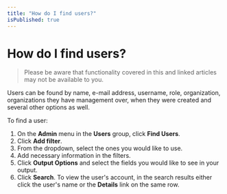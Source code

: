 ```yaml
---
title: "How do I find users?"
isPublished: true
---
```


# How do I find users?

> Please be aware that functionality covered in this and linked articles may not be available to you.

Users can be found by name, e-mail address, username, role, organization, organizations they have management over, when they were created and several other options as well.

To find a user:
1. On the **Admin** menu in the **Users** group, click **Find Users**. 
1. Click **Add filter**.
1. From the dropdown, select the ones you would like to use. 
1. Add necessary information in the filters. 
1. Click **Output Options** and select the fields you would like to see in your output. 
1. Click **Search**. To view the user's account, in the search results either click the user's name or the **Details** link on the same row.
